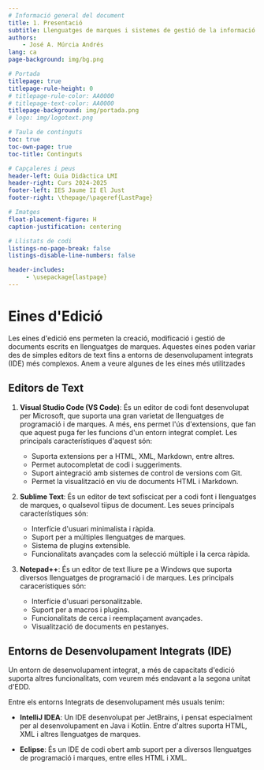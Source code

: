 ```yaml
---
# Informació general del document
title: 1. Presentació
subtitle: Llenguatges de marques i sistemes de gestió de la informació (LMSGI)
authors: 
    - José A. Múrcia Andrés
lang: ca
page-background: img/bg.png

# Portada
titlepage: true
titlepage-rule-height: 0
# titlepage-rule-color: AA0000
# titlepage-text-color: AA0000
titlepage-background: img/portada.png
# logo: img/logotext.png

# Taula de continguts
toc: true
toc-own-page: true
toc-title: Continguts

# Capçaleres i peus
header-left: Guia Didàctica LMI
header-right: Curs 2024-2025
footer-left: IES Jaume II El Just
footer-right: \thepage/\pageref{LastPage}

# Imatges
float-placement-figure: H
caption-justification: centering

# Llistats de codi
listings-no-page-break: false
listings-disable-line-numbers: false

header-includes:
     - \usepackage{lastpage}
---
```


# Eines d'Edició

Les eines d'edició ens permeten la creació, modificació i gestió de documents escrits en llenguatges de marques. Aquestes eines poden variar des de simples editors de text fins a entorns de desenvolupament integrats (IDE) més complexos. Anem a veure algunes de les eines més utilitzades

## Editors de Text

1. **Visual Studio Code (VS Code)**: És un editor de codi font desenvolupat per Microsoft, que suporta una gran varietat de llenguatges de programació i de marques. A més, ens permet l'ús d'extensions, que fan que aquest puga fer les funcions d'un entorn integrat complet. Les principals característiques d'aquest són:

     - Suporta extensions per a HTML, XML, Markdown, entre altres.
     - Permet autocompletat de codi i suggeriments.
     - Suport aintegració amb sistemes de control de versions com Git.
     - Permet la visualització en viu de documents HTML i Markdown.

2. **Sublime Text**: És un editor de text sofiscicat per a codi font i llenguatges de marques, o qualsevol tiipus de document. Les seues principals característiques són:
     - Interfície d'usuari minimalista i ràpida.
     - Suport per a múltiples llenguatges de marques.
     - Sistema de plugins extensible.
     - Funcionalitats avançades com la selecció múltiple i la cerca ràpida.

3. **Notepad++**: És un editor de text lliure pe a Windows que suporta diversos llenguatges de programació i de marques. Les principals caracerístiques són:

     - Interfície d'usuari personalitzable.
     - Suport per a macros i plugins.
     - Funcionalitats de cerca i reemplaçament avançades.
     - Visualització de documents en pestanyes.

## Entorns de Desenvolupament Integrats (IDE)

Un entorn de desenvolupament integrat, a més de capacitats d'edició suporta altres funcionalitats, com veurem més endavant a la segona unitat d'EDD.

Entre els entorns Integrats de desenvolupament més usuals tenim:

* **IntelliJ IDEA**: Un IDE desenvolupat per JetBrains, i pensat especialment per al desenvolupament en Java i Kotlin. Entre d'altres suporta HTML, XML i altres llenguatges de marques.

* **Eclipse**: És un IDE de codi obert amb suport per a diversos llenguatges de programació i marques, entre elles HTML i XML.

